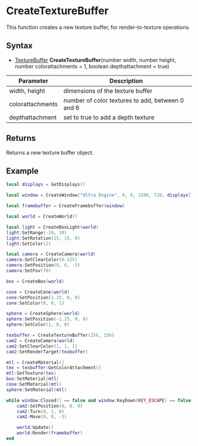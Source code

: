 # CreateTextureBuffer

This function creates a new texture buffer, for render-to-texture operations.

## Syntax

- [TextureBuffer](TextureBuffer.md) **CreateTextureBuffer**(number width, number height, number colorattachments = 1, boolean depthattachment = true)

| Parameter | Description |
|---|---|
| width, height | dimensions of the texture buffer |
| colorattachments | number of color textures to add, between 0 and 6 |
| depthattachment | set to true to add a depth texture |

## Returns

Returns a new texture buffer object.

## Example

```lua
local displays = GetDisplays()

local window = CreateWindow("Ultra Engine", 0, 0, 1280, 720, displays[1], WINDOW_CENTER | WINDOW_TITLEBAR)

local framebuffer = CreateFramebuffer(window)

local world = CreateWorld()

local light = CreateBoxLight(world)
light:SetRange(-10, 10)
light:SetRotation(15, 15, 0)
light:SetColor(2)

local camera = CreateCamera(world)
camera:SetClearColor(0.125)
camera:SetPosition(0, 0, -3)
camera:SetFov(70)

box = CreateBox(world)

cone = CreateCone(world)
cone:SetPosition(1.25, 0, 0)
cone:SetColor(0, 0, 1)

sphere = CreateSphere(world)
sphere:SetPosition(-1.25, 0, 0)
sphere:SetColor(1, 0, 0)

texbuffer = CreateTextureBuffer(256, 256)
cam2 = CreateCamera(world)
cam2:SetClearColor(1, 1, 1)
cam2:SetRenderTarget(texbuffer)

mtl = CreateMaterial()
tex = texbuffer:GetColorAttachment()
mtl:SetTexture(tex)
box:SetMaterial(mtl)
cone:SetMaterial(mtl)
sphere:SetMaterial(mtl)

while window:Closed() == false and window:KeyDown(KEY_ESCAPE) == false do
    cam2:SetPosition(0, 0, 0)
    cam2:Turn(0, 1, 0)
    cam2:Move(0, 0, -3)

    world:Update()
    world:Render(framebuffer)
end
```


